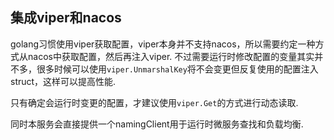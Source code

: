## 集成viper和nacos

golang习惯使用viper获取配置，viper本身并不支持nacos，所以需要约定一种方式从nacos中获取配置，然后再注入viper.
不过需要运行时修改配置的变量其实并不多，很多时候可以使用`viper.UnmarshalKey`将不会变更但反复使用的配置注入struct，这样可以提高性能.

只有确定会运行时变更的配置，才建议使用`viper.Get`的方式进行动态读取.

同时本服务会直接提供一个namingClient用于运行时微服务查找和负载均衡.